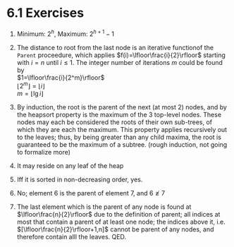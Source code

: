 # 6.1 Exercises

1. Minimum: $2^h$, Maximum: $2^{h+1}-1$

2. The distance to root from the last node is an iterative functionof the `Parent` proceedure, which applies $f(i)=\lfloor\frac{i}{2}\rfloor$ starting with $i=n$ until $i\leq1$. The integer number of iterations $m$ could be found by\
   $1=\lfloor\frac{i}{2^m}\rfloor$\
   $\lfloor2^m\rfloor=\lfloor i\rfloor$\
   $m=\lfloor\lg{i}\rfloor$

3. By induction, the root is the parent of the next (at most 2) nodes, and by the heapsort property is the maximum of the 3 top-level nodes. These nodes may each be considered the roots of their own sub-trees, of which they are each the maximum. This property applies recursively out to the leaves; thus, by being greater than any child maxima, the root is guaranteed to be the maximum of a subtree. (rough induction, not going to formalize more)

4. It may reside on any leaf of the heap

5. Iff it is sorted in non-decreasing order, yes.

6. No; element 6 is the parent of element 7, and $6\ngeq7$

7. The last element which is the parent of any node is found at $\lfloor\frac{n}{2}\rfloor$ due to the definition of parent; all indices at most that contain a parent of at least one node; the indices above it, i.e. $[\lfloor\frac{n}{2}\rfloor+1,n]$ cannot be parent of any nodes, and therefore contain alll the leaves. QED.